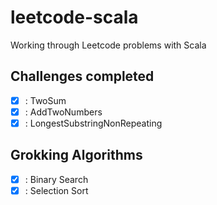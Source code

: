 # leetcode-scala
Working through Leetcode problems with Scala

## Challenges completed

- [x] : TwoSum
- [x] : AddTwoNumbers
- [x] : LongestSubstringNonRepeating

## Grokking Algorithms
- [x] : Binary Search
- [x] : Selection Sort